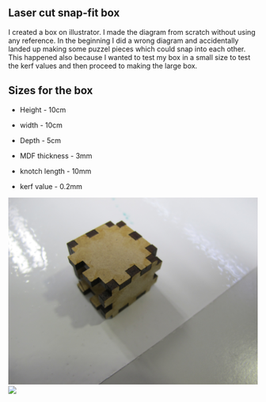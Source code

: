 
## Laser cut snap-fit box

I created a box on illustrator. I made the diagram from scratch without using any reference. In the beginning I did a wrong diagram and accidentally landed up making some puzzel pieces which could snap into each other. This happened also because I wanted to test my box in a small size to test the kerf values and then proceed to making the large box.

## Sizes for the box
* Height - 10cm
* width - 10cm
* Depth - 5cm

* MDF thickness - 3mm
* knotch length - 10mm
* kerf value - 0.2mm

<img src="https://github.com/DigitalFabricationStudio/Project_0.2/raw/master/dipti.sonawane/Laser-cut-box/box-making-selected/8070677902_4e89d36bdf_o.jpg">
<img src="https://github.com/DigitalFabricationStudio/Project_0.2/raw/master/dipti.sonawane/Laser-cut-box/box-making-selected/8070689620_b198abc8ff_o.jpg>
<img src="https://github.com/DigitalFabricationStudio/Project_0.2/raw/master/dipti.sonawane/Laser-cut-box/box-making-selected/8073252104_699a678d9c_o.jpg>
